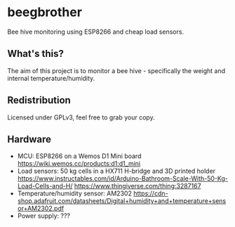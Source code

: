 # beegbrother

Bee hive monitoring using ESP8266 and cheap load sensors.

## What's this?

The aim of this project is to monitor a bee hive - specifically the weight and internal temperature/humidity.

## Redistribution

Licensed under GPLv3, feel free to grab your copy.

## Hardware

- MCU: ESP8266 on a Wemos D1 Mini board
  https://wiki.wemos.cc/products:d1:d1_mini
- Load sensors: 50 kg cells in a HX711 H-bridge and 3D printed holder
  https://www.instructables.com/id/Arduino-Bathroom-Scale-With-50-Kg-Load-Cells-and-H/
  https://www.thingiverse.com/thing:3287167
- Temperature/humidity sensor: AM2302
  https://cdn-shop.adafruit.com/datasheets/Digital+humidity+and+temperature+sensor+AM2302.pdf
- Power supply: ???
